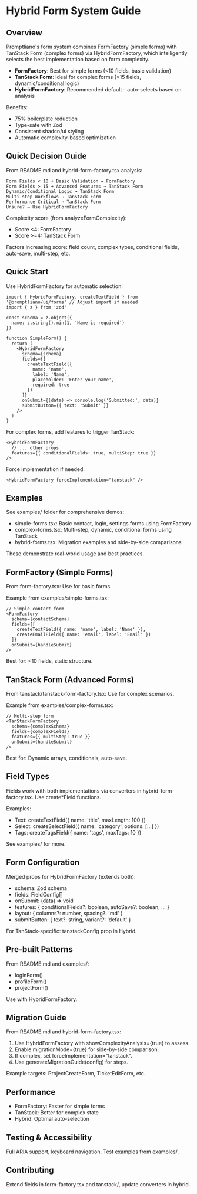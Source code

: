 # Hybrid Form System Guide

## Overview

Promptliano's form system combines FormFactory (simple forms) with TanStack Form (complex forms) via HybridFormFactory, which intelligently selects the best implementation based on form complexity.

- **FormFactory**: Best for simple forms (<10 fields, basic validation)
- **TanStack Form**: Ideal for complex forms (>15 fields, dynamic/conditional logic)
- **HybridFormFactory**: Recommended default - auto-selects based on analysis

Benefits:

- 75% boilerplate reduction
- Type-safe with Zod
- Consistent shadcn/ui styling
- Automatic complexity-based optimization

## Quick Decision Guide

From README.md and hybrid-form-factory.tsx analysis:

```
Form Fields < 10 + Basic Validation → FormFactory
Form Fields > 15 + Advanced Features → TanStack Form
Dynamic/Conditional Logic → TanStack Form
Multi-step Workflows → TanStack Form
Performance Critical → TanStack Form
Unsure? → Use HybridFormFactory
```

Complexity score (from analyzeFormComplexity):

- Score <4: FormFactory
- Score >=4: TanStack Form

Factors increasing score: field count, complex types, conditional fields, auto-save, multi-step, etc.

## Quick Start

Use HybridFormFactory for automatic selection:

```tsx
import { HybridFormFactory, createTextField } from '@promptliano/ui/forms' // Adjust import if needed
import { z } from 'zod'

const schema = z.object({
  name: z.string().min(1, 'Name is required')
})

function SimpleForm() {
  return (
    <HybridFormFactory
      schema={schema}
      fields={[
        createTextField({
          name: 'name',
          label: 'Name',
          placeholder: 'Enter your name',
          required: true
        })
      ]}
      onSubmit={(data) => console.log('Submitted:', data)}
      submitButton={{ text: 'Submit' }}
    />
  )
}
```

For complex forms, add features to trigger TanStack:

```tsx
<HybridFormFactory
  // ... other props
  features={{ conditionalFields: true, multiStep: true }}
/>
```

Force implementation if needed:

```tsx
<HybridFormFactory forceImplementation="tanstack" />
```

## Examples

See examples/ folder for comprehensive demos:

- simple-forms.tsx: Basic contact, login, settings forms using FormFactory
- complex-forms.tsx: Multi-step, dynamic, conditional forms using TanStack
- hybrid-forms.tsx: Migration examples and side-by-side comparisons

These demonstrate real-world usage and best practices.

## FormFactory (Simple Forms)

From form-factory.tsx: Use for basic forms.

Example from examples/simple-forms.tsx:

```tsx
// Simple contact form
<FormFactory
  schema={contactSchema}
  fields={[
    createTextField({ name: 'name', label: 'Name' }),
    createEmailField({ name: 'email', label: 'Email' })
  ]}
  onSubmit={handleSubmit}
/>
```

Best for: <10 fields, static structure.

## TanStack Form (Advanced Forms)

From tanstack/tanstack-form-factory.tsx: Use for complex scenarios.

Example from examples/complex-forms.tsx:

```tsx
// Multi-step form
<TanStackFormFactory
  schema={complexSchema}
  fields={complexFields}
  features={{ multiStep: true }}
  onSubmit={handleSubmit}
/>
```

Best for: Dynamic arrays, conditionals, auto-save.

## Field Types

Fields work with both implementations via converters in hybrid-form-factory.tsx. Use create*Field functions.

Examples:

- Text: createTextField({ name: 'title', maxLength: 100 })
- Select: createSelectField({ name: 'category', options: [...] })
- Tags: createTagsField({ name: 'tags', maxTags: 10 })

See examples/ for more.

## Form Configuration

Merged props for HybridFormFactory (extends both):

- schema: Zod schema
- fields: FieldConfig[]
- onSubmit: (data) => void
- features: { conditionalFields?: boolean, autoSave?: boolean, ... }
- layout: { columns?: number, spacing?: 'md' }
- submitButton: { text?: string, variant?: 'default' }

For TanStack-specific: tanstackConfig prop in Hybrid.

## Pre-built Patterns

From README.md and examples/:

- loginForm()
- profileForm()
- projectForm()

Use with HybridFormFactory.

## Migration Guide

From README.md and hybrid-form-factory.tsx:

1. Use HybridFormFactory with showComplexityAnalysis={true} to assess.
2. Enable migrationMode={true} for side-by-side comparison.
3. If complex, set forceImplementation="tanstack".
4. Use generateMigrationGuide(config) for steps.

Example targets: ProjectCreateForm, TicketEditForm, etc.

## Performance

- FormFactory: Faster for simple forms
- TanStack: Better for complex state
- Hybrid: Optimal auto-selection

## Testing & Accessibility

Full ARIA support, keyboard navigation. Test examples from examples/.

## Contributing

Extend fields in form-factory.tsx and tanstack/, update converters in hybrid.
